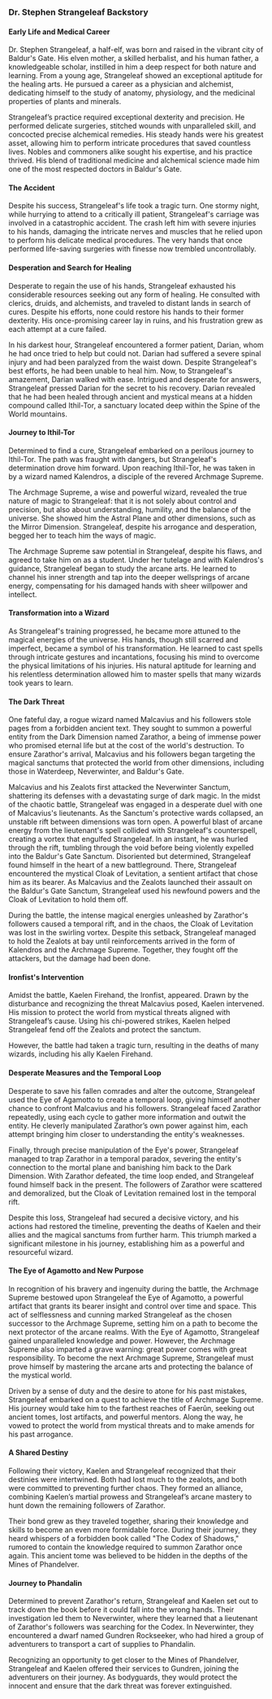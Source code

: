 ### Dr. Stephen Strangeleaf Backstory

#### Early Life and Medical Career

Dr. Stephen Strangeleaf, a half-elf, was born and raised in the vibrant city of Baldur's Gate. His elven mother, a skilled herbalist, and his human father, a knowledgeable scholar, instilled in him a deep respect for both nature and learning. From a young age, Strangeleaf showed an exceptional aptitude for the healing arts. He pursued a career as a physician and alchemist, dedicating himself to the study of anatomy, physiology, and the medicinal properties of plants and minerals.

Strangeleaf’s practice required exceptional dexterity and precision. He performed delicate surgeries, stitched wounds with unparalleled skill, and concocted precise alchemical remedies. His steady hands were his greatest asset, allowing him to perform intricate procedures that saved countless lives. Nobles and commoners alike sought his expertise, and his practice thrived. His blend of traditional medicine and alchemical science made him one of the most respected doctors in Baldur's Gate.

#### The Accident

Despite his success, Strangeleaf's life took a tragic turn. One stormy night, while hurrying to attend to a critically ill patient, Strangeleaf's carriage was involved in a catastrophic accident. The crash left him with severe injuries to his hands, damaging the intricate nerves and muscles that he relied upon to perform his delicate medical procedures. The very hands that once performed life-saving surgeries with finesse now trembled uncontrollably.

#### Desperation and Search for Healing

Desperate to regain the use of his hands, Strangeleaf exhausted his considerable resources seeking out any form of healing. He consulted with clerics, druids, and alchemists, and traveled to distant lands in search of cures. Despite his efforts, none could restore his hands to their former dexterity. His once-promising career lay in ruins, and his frustration grew as each attempt at a cure failed.

In his darkest hour, Strangeleaf encountered a former patient, Darian, whom he had once tried to help but could not. Darian had suffered a severe spinal injury and had been paralyzed from the waist down. Despite Strangeleaf's best efforts, he had been unable to heal him. Now, to Strangeleaf's amazement, Darian walked with ease. Intrigued and desperate for answers, Strangeleaf pressed Darian for the secret to his recovery. Darian revealed that he had been healed through ancient and mystical means at a hidden compound called Ithil-Tor, a sanctuary located deep within the Spine of the World mountains.

#### Journey to Ithil-Tor

Determined to find a cure, Strangeleaf embarked on a perilous journey to Ithil-Tor. The path was fraught with dangers, but Strangeleaf's determination drove him forward. Upon reaching Ithil-Tor, he was taken in by a wizard named Kalendros, a disciple of the revered Archmage Supreme.

The Archmage Supreme, a wise and powerful wizard, revealed the true nature of magic to Strangeleaf: that it is not solely about control and precision, but also about understanding, humility, and the balance of the universe. She showed him the Astral Plane and other dimensions, such as the Mirror Dimension. Strangeleaf, despite his arrogance and desperation, begged her to teach him the ways of magic.

The Archmage Supreme saw potential in Strangeleaf, despite his flaws, and agreed to take him on as a student. Under her tutelage and with Kalendros's guidance, Strangeleaf began to study the arcane arts. He learned to channel his inner strength and tap into the deeper wellsprings of arcane energy, compensating for his damaged hands with sheer willpower and intellect.

#### Transformation into a Wizard

As Strangeleaf's training progressed, he became more attuned to the magical energies of the universe. His hands, though still scarred and imperfect, became a symbol of his transformation. He learned to cast spells through intricate gestures and incantations, focusing his mind to overcome the physical limitations of his injuries. His natural aptitude for learning and his relentless determination allowed him to master spells that many wizards took years to learn.

#### The Dark Threat

One fateful day, a rogue wizard named Malcavius and his followers stole pages from a forbidden ancient text. They sought to summon a powerful entity from the Dark Dimension named Zarathor, a being of immense power who promised eternal life but at the cost of the world's destruction. To ensure Zarathor's arrival, Malcavius and his followers began targeting the magical sanctums that protected the world from other dimensions, including those in Waterdeep, Neverwinter, and Baldur's Gate.

Malcavius and his Zealots first attacked the Neverwinter Sanctum, shattering its defenses with a devastating surge of dark magic. In the midst of the chaotic battle, Strangeleaf was engaged in a desperate duel with one of Malcavius's lieutenants. As the Sanctum's protective wards collapsed, an unstable rift between dimensions was torn open. A powerful blast of arcane energy from the lieutenant's spell collided with Strangeleaf's counterspell, creating a vortex that engulfed Strangeleaf. In an instant, he was hurled through the rift, tumbling through the void before being violently expelled into the Baldur's Gate Sanctum. Disoriented but determined, Strangeleaf found himself in the heart of a new battleground. There, Strangeleaf encountered the mystical Cloak of Levitation, a sentient artifact that chose him as its bearer. As Malcavius and the Zealots launched their assault on the Baldur's Gate Sanctum, Strangeleaf used his newfound powers and the Cloak of Levitation to hold them off.

During the battle, the intense magical energies unleashed by Zarathor's followers caused a temporal rift, and in the chaos, the Cloak of Levitation was lost in the swirling vortex. Despite this setback, Strangeleaf managed to hold the Zealots at bay until reinforcements arrived in the form of Kalendros and the Archmage Supreme. Together, they fought off the attackers, but the damage had been done.

#### Ironfist's Intervention

Amidst the battle, Kaelen Firehand, the Ironfist, appeared. Drawn by the disturbance and recognizing the threat Malcavius posed, Kaelen intervened. His mission to protect the world from mystical threats aligned with Strangeleaf’s cause. Using his chi-powered strikes, Kaelen helped Strangeleaf fend off the Zealots and protect the sanctum.

However, the battle had taken a tragic turn, resulting in the deaths of many wizards, including his ally Kaelen Firehand.

#### Desperate Measures and the Temporal Loop

Desperate to save his fallen comrades and alter the outcome, Strangeleaf used the Eye of Agamotto to create a temporal loop, giving himself another chance to confront Malcavius and his followers. Strangeleaf faced Zarathor repeatedly, using each cycle to gather more information and outwit the entity. He cleverly manipulated Zarathor’s own power against him, each attempt bringing him closer to understanding the entity's weaknesses.

Finally, through precise manipulation of the Eye's power, Strangeleaf managed to trap Zarathor in a temporal paradox, severing the entity's connection to the mortal plane and banishing him back to the Dark Dimension. With Zarathor defeated, the time loop ended, and Strangeleaf found himself back in the present. The followers of Zarathor were scattered and demoralized, but the Cloak of Levitation remained lost in the temporal rift.

Despite this loss, Strangeleaf had secured a decisive victory, and his actions had restored the timeline, preventing the deaths of Kaelen and their allies and the magical sanctums from further harm. This triumph marked a significant milestone in his journey, establishing him as a powerful and resourceful wizard.

#### The Eye of Agamotto and New Purpose

In recognition of his bravery and ingenuity during the battle, the Archmage Supreme bestowed upon Strangeleaf the Eye of Agamotto, a powerful artifact that grants its bearer insight and control over time and space. This act of selflessness and cunning marked Strangeleaf as the chosen successor to the Archmage Supreme, setting him on a path to become the next protector of the arcane realms. With the Eye of Agamotto, Strangeleaf gained unparalleled knowledge and power. However, the Archmage Supreme also imparted a grave warning: great power comes with great responsibility. To become the next Archmage Supreme, Strangeleaf must prove himself by mastering the arcane arts and protecting the balance of the mystical world.

Driven by a sense of duty and the desire to atone for his past mistakes, Strangeleaf embarked on a quest to achieve the title of Archmage Supreme. His journey would take him to the farthest reaches of Faerûn, seeking out ancient tomes, lost artifacts, and powerful mentors. Along the way, he vowed to protect the world from mystical threats and to make amends for his past arrogance.

#### A Shared Destiny

Following their victory, Kaelen and Strangeleaf recognized that their destinies were intertwined. Both had lost much to the zealots, and both were committed to preventing further chaos. They formed an alliance, combining Kaelen’s martial prowess and Strangeleaf’s arcane mastery to hunt down the remaining followers of Zarathor.

Their bond grew as they traveled together, sharing their knowledge and skills to become an even more formidable force. During their journey, they heard whispers of a forbidden book called "The Codex of Shadows," rumored to contain the knowledge required to summon Zarathor once again. This ancient tome was believed to be hidden in the depths of the Mines of Phandelver.

#### Journey to Phandalin

Determined to prevent Zarathor's return, Strangeleaf and Kaelen set out to track down the book before it could fall into the wrong hands. Their investigation led them to Neverwinter, where they learned that a lieutenant of Zarathor's followers was searching for the Codex. In Neverwinter, they encountered a dwarf named Gundren Rockseeker, who had hired a group of adventurers to transport a cart of supplies to Phandalin.

Recognizing an opportunity to get closer to the Mines of Phandelver, Strangeleaf and Kaelen offered their services to Gundren, joining the adventurers on their journey. As bodyguards, they would protect the innocent and ensure that the dark threat was forever extinguished.
